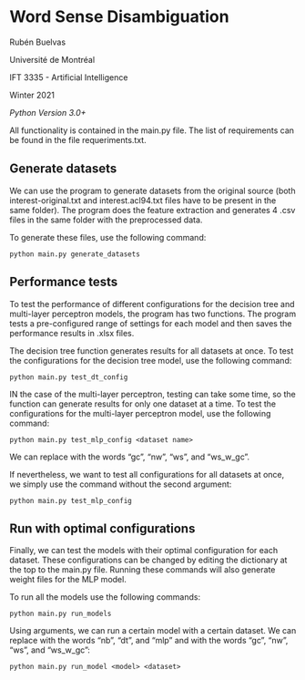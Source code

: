 Word Sense Disambiguation
==============

Rubén Buelvas

Université de Montréal

IFT 3335 - Artificial Intelligence

Winter 2021

*Python Version 3.0+*

All functionality is contained in the main.py file. The list of requirements can be found in the file requeriments.txt.


Generate datasets
----------------------------

We can use the program to generate datasets from the original source (both interest-original.txt and interest.acl94.txt files have to be present in the same folder). The program does the feature extraction and generates 4 .csv files in the same folder with the preprocessed data.

To generate these files, use the following command: 

	python main.py generate_datasets


Performance tests
----------------------------------

To test the performance of different configurations for the decision tree and multi-layer perceptron models, the program has two functions. The program tests a pre-configured range of settings for each model and then saves the performance results in .xlsx files. 

The decision tree function generates results for all datasets at once. To test the configurations for the decision tree model, use the following command:

	python main.py test_dt_config

IN the case of the multi-layer perceptron, testing can take some time, so the function can generate results for only one dataset at a time.  To test the configurations for the multi-layer perceptron model, use the following command:

	python main.py test_mlp_config <dataset name>

We can replace <dataset> with the words “gc”, “nw”, “ws”, and “ws_w_gc”.
  
If nevertheless, we want to test all configurations for all datasets at once, we simply use the command without the second argument:

	python main.py test_mlp_config


Run with optimal configurations
----------------------------------

Finally, we can test the models with their optimal configuration for each dataset. These configurations can be changed by editing the dictionary at the top to the main.py file. Running these commands will also generate weight files for the MLP model.

To run all the models use the following commands:

	python main.py run_models

Using arguments, we can run a certain model with a certain dataset. We can replace <model> with the words “nb”, “dt”, and “mlp” and <dataset> with the words “gc”, “nw”, “ws”, and “ws_w_gc”:

	python main.py run_model <model> <dataset>
  
